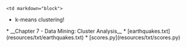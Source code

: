 	<td markdown="block">
* k-means clustering!
</td>
	<td markdown="block">
* __Chapter 7 - Data Mining: Cluster Analysis__
</td>
	<td markdown="block">
* [earthquakes.txt](resources/txt/earthquakes.txt)
* [scores.py](resources/txt/scores.py)
</td>
